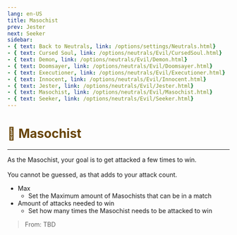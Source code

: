```yaml
---
lang: en-US
title: Masochist
prev: Jester
next: Seeker
sidebar:
- { text: Back to Neutrals, link: /options/settings/Neutrals.html}
- { text: Cursed Soul, link: /options/neutrals/Evil/CursedSoul.html}
- { text: Demon, link: /options/neutrals/Evil/Demon.html}
- { text: Doomsayer, link: /options/neutrals/Evil/Doomsayer.html}
- { text: Executioner, link: /options/neutrals/Evil/Executioner.html}
- { text: Innocent, link: /options/neutrals/Evil/Innocent.html}
- { text: Jester, link: /options/neutrals/Evil/Jester.html}
- { text: Masochist, link: /options/neutrals/Evil/Masochist.html}
- { text: Seeker, link: /options/neutrals/Evil/Seeker.html}
---
```


# <font color="#684405">🤕 <b>Masochist</b></font> <Badge text="Evil" type="tip" vertical="middle"/>
---

As the Masochist, your goal is to get attacked a few times to win.<br><br>
You cannot be guessed, as that adds to your attack count.
* Max
  * Set the Maximum amount of Masochists that can be in a match
* Amount of attacks needed to win
  * Set how many times the Masochist needs to be attacked to win

> From: TBD